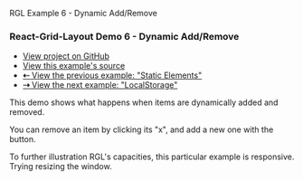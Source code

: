    RGL Example 6 - Dynamic Add/Remove

### React-Grid-Layout Demo 6 - Dynamic Add/Remove

*   [View project on GitHub](https://github.com/STRML/react-grid-layout)
*   [View this example's source](https://github.com/STRML/react-grid-layout/blob/master/test/examples/6-dynamic-add-remove.jsx)
*   [**⇠** View the previous example: "Static Elements"](5-static-elements.html)
*   [**⇢** View the next example: "LocalStorage"](7-localstorage.html)

This demo shows what happens when items are dynamically added and removed.

You can remove an item by clicking its "x", and add a new one with the button.

To further illustration RGL's capacities, this particular example is responsive. Trying resizing the window.